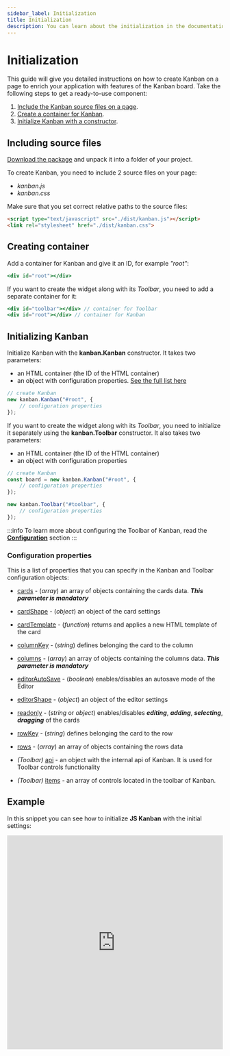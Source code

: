 ```yaml
---
sidebar_label: Initialization
title: Initialization
description: You can learn about the initialization in the documentation of the DHTMLX JavaScript Kanban library. Browse developer guides and API reference, try out code examples and live demos, and download a free 30-day evaluation version of DHTMLX Kanban.
---
```


# Initialization

This guide will give you detailed instructions on how to create Kanban on a page to enrich your application with features of the Kanban board. Take the following steps to get a ready-to-use component:

1. [Include the Kanban source files on a page](#including-source-files).
2. [Create a container for Kanban](#creating-container).
3. [Initialize Kanban with a constructor](#initializing-kanban).

## Including source files

[Download the package](https://dhtmlx.com/docs/products/dhtmlxKanban/download.shtml) and unpack it into a folder of your project.

To create Kanban, you need to include 2 source files on your page:

- *kanban.js*
- *kanban.css*

Make sure that you set correct relative paths to the source files:

~~~html title="index.html"
<script type="text/javascript" src="./dist/kanban.js"></script>  
<link rel="stylesheet" href="./dist/kanban.css">
~~~

## Creating container

Add a container for Kanban and give it an ID, for example *"root"*:

~~~jsx title="index.html"
<div id="root"></div>
~~~

If you want to create the widget along with its *Toolbar*, you need to add a separate container for it:

~~~jsx {1} title="index.html"
<div id="toolbar"></div> // container for Toolbar
<div id="root"></div> // container for Kanban
~~~

## Initializing Kanban

Initialize Kanban with the **kanban.Kanban** constructor. It takes two parameters:

- an HTML container (the ID of the HTML container)
- an object with configuration properties. [See the full list here](#configuration-properties)

~~~jsx title="index.html"
// create Kanban
new kanban.Kanban("#root", {
    // configuration properties
});
~~~

If you want to create the widget along with its *Toolbar*, you need to initialize it separately using the **kanban.Toolbar** constructor. It also takes two parameters:

- an HTML container (the ID of the HTML container)
- an object with configuration properties

~~~jsx {6-8} title="index.html"
// create Kanban
const board = new kanban.Kanban("#root", {
	// configuration properties
});

new kanban.Toolbar("#toolbar", {
	// configuration properties
});
~~~

:::info
To learn more about configuring the Toolbar of Kanban, read the [**Configuration**](guides/configuration.md/#toolbar) section
:::

### Configuration properties

This is a list of properties that you can specify in the Kanban and Toolbar configuration objects:

- [cards](api/config/js_kanban_cards_config.md) - (*array*) an array of objects containing the cards data. ***This parameter is mandatory***
- [cardShape](api/config/js_kanban_cardshape_config.md) - (*object*) an object of the card settings
- [cardTemplate](api/config/js_kanban_cardtemplate_config.md) - (*function*) returns and applies a new HTML template of the card
- [columnKey](api/config/js_kanban_columnkey_config.md) - (*string*) defines belonging the card to the column
- [columns](api/config/js_kanban_columns_config.md) - (*array*) an array of objects containing the columns data. ***This parameter is mandatory***
- [editorAutoSave](api/config/js_kanban_editorautosave_config.md) - (*boolean*) enables/disables an autosave mode of the Editor
- [editorShape](api/config/js_kanban_editorshape_config.md) - (*object*) an object of the editor settings
- [readonly](api/config/js_kanban_readonly_config.md) - (*string* or *object*) enables/disables ***editing***, ***adding***, ***selecting***, ***dragging*** of the cards
- [rowKey](api/config/js_kanban_rowkey_config.md) - (*string*) defines belonging the card to the row
- [rows](api/config/js_kanban_rows_config.md) - (*array*) an array of objects containing the rows data

- *(Toolbar)* [api](api/config/toolbar_api_config.md) - an object with the internal api of Kanban. It is used for Toolbar controls functionality
- *(Toolbar)* [items](api/config/toolbar_items_config.md) - an array of controls located in the toolbar of Kanban.

## Example

In this snippet you can see how to initialize **JS Kanban** with the initial settings:

<iframe src="https://snippet.dhtmlx.com/gb50vyip?mode=js" frameborder="0" class="snippet_iframe" width="100%" height="500"></iframe>
